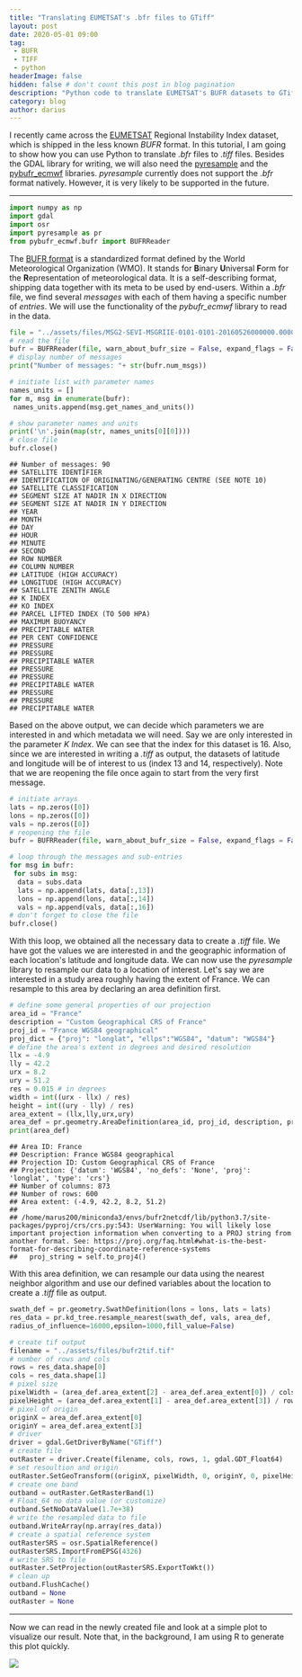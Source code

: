 ```yaml
---
title: "Translating EUMETSAT's .bfr files to GTiff"
layout: post
date: 2020-05-01 09:00
tag: 
 - BUFR
 - TIFF
 - python
headerImage: false
hidden: false # don't count this post in blog pagination
description: "Python code to translate EUMETSAT's BUFR datasets to GTiffs."
category: blog
author: darius
---
```



I recently came across the [EUMETSAT](https://navigator.eumetsat.int/product/EO:EUM:DAT:MSG:RIIE)
Regional Instability Index dataset, which is shipped in the less known _BUFR_ format.
In this tutorial, I am going to show how you can use Python to translate
_.bfr_ files to _.tiff_ files.
Besides the GDAL library for writing, we will also need the [pyresample](https://pyresample.readthedocs.io/en/latest/)
and the [pybufr_ecmwf](https://github.com/jdkloe/pybufr-ecmwf) libraries.
_pyresample_ currently does not support the _.bfr_ format natively. However, it is 
very likely to be supported in the future. 

---


```python
import numpy as np
import gdal
import osr
import pyresample as pr
from pybufr_ecmwf.bufr import BUFRReader
```

The [BUFR format](https://www.wmo.int/pages/prog/www/WDM/Guides/Guide-binary-1A.html) 
is a standardized format defined by the World Meteorological Organization (WMO).
It stands for **B**inary **U**niversal **F**orm for the **R**epresentation of
meteorological data. It is a self-describing format, shipping data together with its meta
to be used by end-users. Within a _.bfr_ file, we find several _messages_ with
each of them having a specific number of _entries_. We will use the functionality
of the _pybufr_ecmwf_ library to read in the data.


```python
file = "../assets/files/MSG2-SEVI-MSGRIIE-0101-0101-20160526000000.000000000Z-20160526000602-1403456.bfr"
# read the file
bufr = BUFRReader(file, warn_about_bufr_size = False, expand_flags = False)
# display number of messages
print("Number of messages: "+ str(bufr.num_msgs))

# initiate list with parameter names
names_units = []
for m, msg in enumerate(bufr):
 names_units.append(msg.get_names_and_units())

# show parameter names and units
print('\n'.join(map(str, names_units[0][0])))
# close file
bufr.close()
```

```
## Number of messages: 90
## SATELLITE IDENTIFIER
## IDENTIFICATION OF ORIGINATING/GENERATING CENTRE (SEE NOTE 10)
## SATELLITE CLASSIFICATION
## SEGMENT SIZE AT NADIR IN X DIRECTION
## SEGMENT SIZE AT NADIR IN Y DIRECTION
## YEAR
## MONTH
## DAY
## HOUR
## MINUTE
## SECOND
## ROW NUMBER
## COLUMN NUMBER
## LATITUDE (HIGH ACCURACY)
## LONGITUDE (HIGH ACCURACY)
## SATELLITE ZENITH ANGLE
## K INDEX
## KO INDEX
## PARCEL LIFTED INDEX (TO 500 HPA)
## MAXIMUM BUOYANCY
## PRECIPITABLE WATER
## PER CENT CONFIDENCE
## PRESSURE
## PRESSURE
## PRECIPITABLE WATER
## PRESSURE
## PRESSURE
## PRECIPITABLE WATER
## PRESSURE
## PRESSURE
## PRECIPITABLE WATER
```


Based on the above output, we can decide which parameters we are interested in and 
which metadata we will need. Say we are only interested in the parameter
_K Index_. We can see that the index for this dataset is 16. Also, since
we are interested in writing a _.tiff_ as output, the datasets of latitude and 
longitude will be of interest to us (index 13 and 14, respectively).
Note that we are reopening the file once again to start from the very 
first message.


```python
# initiate arrays
lats = np.zeros([0])
lons = np.zeros([0])
vals = np.zeros([0])
# reopening the file
bufr = BUFRReader(file, warn_about_bufr_size = False, expand_flags = False)

# loop through the messages and sub-entries
for msg in bufr:
 for subs in msg:
  data = subs.data
  lats = np.append(lats, data[:,13])
  lons = np.append(lons, data[:,14])
  vals = np.append(vals, data[:,16])
# don't forget to close the file
bufr.close()
```

With this loop, we obtained all the necessary data to create a _.tiff_ file. We have
got the values we are interested in and the geographic information of 
each location's latitude and longitude data. We can now use the
_pyresample_ library to resample our data to a location of interest. Let's say
we are interested in a study area roughly having the extent of France.
We can resample to this area by declaring an area definition first.


```python
# define some general properties of our projection
area_id = "France"
description = "Custom Geographical CRS of France"
proj_id = "France WGS84 geographical"
proj_dict = {"proj": "longlat", "ellps":"WGS84", "datum": "WGS84"}
# define the area's extent in degrees and desired resolution
llx = -4.9
lly = 42.2
urx = 8.2
ury = 51.2
res = 0.015 # in degrees
width = int((urx - llx) / res)
height = int((ury - lly) / res)
area_extent = (llx,lly,urx,ury)
area_def = pr.geometry.AreaDefinition(area_id, proj_id, description, proj_dict, width, height, area_extent)
print(area_def)
```

```
## Area ID: France
## Description: France WGS84 geographical
## Projection ID: Custom Geographical CRS of France
## Projection: {'datum': 'WGS84', 'no_defs': 'None', 'proj': 'longlat', 'type': 'crs'}
## Number of columns: 873
## Number of rows: 600
## Area extent: (-4.9, 42.2, 8.2, 51.2)
## 
## /home/marus200/miniconda3/envs/bufr2netcdf/lib/python3.7/site-packages/pyproj/crs/crs.py:543: UserWarning: You will likely lose important projection information when converting to a PROJ string from another format. See: https://proj.org/faq.html#what-is-the-best-format-for-describing-coordinate-reference-systems
##   proj_string = self.to_proj4()
```

With this area definition, we can resample our data using the nearest neighbor 
algorithm and use our defined variables about the location to create a _.tiff_ file 
as output.


```python
swath_def = pr.geometry.SwathDefinition(lons = lons, lats = lats)
res_data = pr.kd_tree.resample_nearest(swath_def, vals, area_def,
radius_of_influence=16000,epsilon=1000,fill_value=False)

# create tif output
filename = "../assets/files/bufr2tif.tif"
# number of rows and cols
rows = res_data.shape[0]
cols = res_data.shape[1]
# pixel size
pixelWidth = (area_def.area_extent[2] - area_def.area_extent[0]) / cols
pixelHeight = (area_def.area_extent[1] - area_def.area_extent[3]) / rows
# pixel of origin
originX = area_def.area_extent[0]
originY = area_def.area_extent[3]
# driver
driver = gdal.GetDriverByName("GTiff")
# create file 
outRaster = driver.Create(filename, cols, rows, 1, gdal.GDT_Float64)
# set resoultion and origin
outRaster.SetGeoTransform((originX, pixelWidth, 0, originY, 0, pixelHeight))
# create one band
outband = outRaster.GetRasterBand(1)
# Float_64 no data value (or customize)
outband.SetNoDataValue(1.7e+38)
# write the resampled data to file
outband.WriteArray(np.array(res_data))
# create a spatial reference system
outRasterSRS = osr.SpatialReference()
outRasterSRS.ImportFromEPSG(4326)
# write SRS to file
outRaster.SetProjection(outRasterSRS.ExportToWkt())
# clean up
outband.FlushCache()
outband = None
outRaster = None
```

--- 

Now we can read in the newly created file and look at a simple plot
to visualize our result. Note that, in the background, I am using R to generate
this plot quickly.

![]({{site_url}}/assets/blog_images/2020-05-10-bufr2tif_files/figure-html/plot-1.png)<!-- -->


